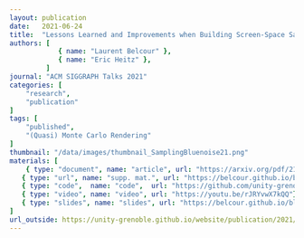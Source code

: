 ```yaml
---
layout: publication
date:   2021-06-24
title:  "Lessons Learned and Improvements when Building Screen-Space Samplers with Blue-Noise Error Distribution"
authors: [
            { name: "Laurent Belcour" },
            { name: "Eric Heitz" },
         ]
journal: "ACM SIGGRAPH Talks 2021"
categories: [
    "research",
    "publication"
]
tags: [
    "published",
    "(Quasi) Monte Carlo Rendering"
]
thumbnail: "/data/images/thumbnail_SamplingBluenoise21.png"
materials: [
	{ type: "document", name: "article", url: "https://arxiv.org/pdf/2105.12620" },
   { type: "url", name: "supp. mat.", url: "https://belcour.github.io/blog/supp/2021-sampling-bluenoise/" },
   { type: "code",  name: "code",  url: "https://github.com/unity-grenoble/sampling_bluenoise_sig21"},
   { type: "video", name: "video", url: "https://youtu.be/rJRYvwX7kQQ"},
   { type: "slides", name: "slides", url: "https://belcour.github.io/blog/slides/2021-sampling-bluenoise" },
]
url_outside: https://unity-grenoble.github.io/website/publication/2021/06/24/sampling_bluenoise_sig21.html
---
```


<!-- With the `url_outside` tag, I can reference an outside blog / website -->
